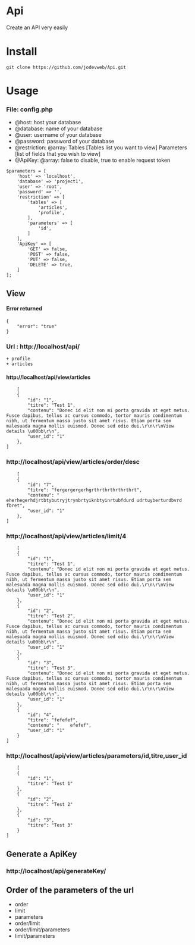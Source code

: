 # Api

Create an API very easily

# Install

```
git clone https://github.com/jodevweb/Api.git
```

# Usage

### File: config.php

 - @host: host your database
 - @database: name of your database
 - @user: username of your database
 - @password: password of your database
 - @restriction: @array: Tables [Tables list you want to view] Parameters [list of fields that you wish to view]
 - @ApiKey: @array: false to disable, true to enable request token

```
$parameters = [
    'host' => 'localhost',
    'database' => 'project1',
    'user' => 'root',
    'password' => '',
    'restriction' => [
        'tables' => [
            'articles',
            'profile',
        ],
        'parameters' => [
            'id',
        ]
    ],
    'ApiKey' => [
        'GET' => false,
        'POST' => false,
        'PUT' => false,
        'DELETE' => true,
    ]
];
```

## View

#### Error returned
```
{
    "error": "true"
}
```

### Url : http://localhost/api/

```
+ profile
+ articles
```

#### http://localhost/api/view/articles

```
    [
    {
        "id": "1",
        "titre": "Test 1",
        "contenu": "Donec id elit non mi porta gravida at eget metus. Fusce dapibus, tellus ac cursus commodo, tortor mauris condimentum nibh, ut fermentum massa justo sit amet risus. Etiam porta sem malesuada magna mollis euismod. Donec sed odio dui.\r\n\r\nView details \u00bb\r\n",
        "user_id": "1"
    },
]
```

### http://localhost/api/view/articles/order/desc

```
    [
    {
        "id": "7",
        "titre": "fergergergerhgrthrthrthrthrthrt",
        "contenu": "    eherhegerhdjrtbtybutryjtrynbrtyiknbtyinrtubfdurd udrtuyberturdbvrd fbret",
        "user_id": "1"
    },
]
```

### http://localhost/api/view/articles/limit/4

```
    [
    {
        "id": "1",
        "titre": "Test 1",
        "contenu": "Donec id elit non mi porta gravida at eget metus. Fusce dapibus, tellus ac cursus commodo, tortor mauris condimentum nibh, ut fermentum massa justo sit amet risus. Etiam porta sem malesuada magna mollis euismod. Donec sed odio dui.\r\n\r\nView details \u00bb\r\n",
        "user_id": "1"
    },
    {
        "id": "2",
        "titre": "Test 2",
        "contenu": "Donec id elit non mi porta gravida at eget metus. Fusce dapibus, tellus ac cursus commodo, tortor mauris condimentum nibh, ut fermentum massa justo sit amet risus. Etiam porta sem malesuada magna mollis euismod. Donec sed odio dui.\r\n\r\nView details \u00bb\r\n",
        "user_id": "1"
    },
    {
        "id": "3",
        "titre": "Test 3",
        "contenu": "Donec id elit non mi porta gravida at eget metus. Fusce dapibus, tellus ac cursus commodo, tortor mauris condimentum nibh, ut fermentum massa justo sit amet risus. Etiam porta sem malesuada magna mollis euismod. Donec sed odio dui.\r\n\r\nView details \u00bb\r\n",
        "user_id": "1"
    },
    {
        "id": "4",
        "titre": "fefefef",
        "contenu": "    efefef",
        "user_id": "1"
    }
]
```


### http://localhost/api/view/articles/parameters/id,titre,user_id

```
    [
    {
        "id": "1",
        "titre": "Test 1"
    },
    {
        "id": "2",
        "titre": "Test 2"
    },
    {
        "id": "3",
        "titre": "Test 3"
    }
]
```

## Generate a ApiKey
### http://localhost/api/generateKey/

## Order of the parameters of the url

+ order
+ limit
+ parameters
+ order/limit
+ order/limit/parameters
+ limit/parameters
